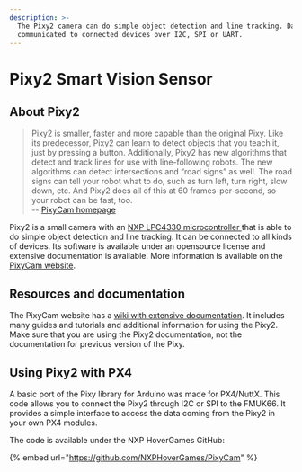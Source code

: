```yaml
---
description: >-
  The Pixy2 camera can do simple object detection and line tracking. Data can be
  communicated to connected devices over I2C, SPI or UART.
---
```


# Pixy2 Smart Vision Sensor

## About Pixy2

> Pixy2 is smaller, faster and more capable than the original Pixy. Like its predecessor, Pixy2 can learn to detect objects that you teach it, just by pressing a button. Additionally, Pixy2 has new algorithms that detect and track lines for use with line-following robots. The new algorithms can detect intersections and “road signs” as well. The road signs can tell your robot what to do, such as turn left, turn right, slow down, etc. And Pixy2 does all of this at 60 frames-per-second, so your robot can be fast, too.   
> -- [PixyCam homepage](https://pixycam.com/)

Pixy2 is a small camera with an [NXP LPC4330 microcontroller ](https://www.nxp.com/products/processors-and-microcontrollers/arm-microcontrollers/general-purpose-mcus/lpc4300-cortex-m4-m0:MC_1403790133078#/)that is able to do simple object detection and line tracking. It can be connected to all kinds of devices. Its software is available under an opensource license and extensive documentation is available. More information is available on the [PixyCam website](https://pixycam.com/).

## Resources and documentation

The PixyCam website has a [wiki with extensive documentation](https://docs.pixycam.com/wiki/doku.php?id=wiki:v2:start). It includes many guides and tutorials and additional information for using the Pixy2. Make sure that you are using the Pixy2 documentation, not the documentation for previous version of the Pixy.

## Using Pixy2 with PX4

A basic port of the Pixy library for Arduino was made for PX4/NuttX. This code allows you to connect the Pixy2 through I2C or SPI to the FMUK66. It provides a simple interface to access the data coming from the Pixy2 in your own PX4 modules.

The code is available under the NXP HoverGames GitHub:

{% embed url="https://github.com/NXPHoverGames/PixyCam" %}



